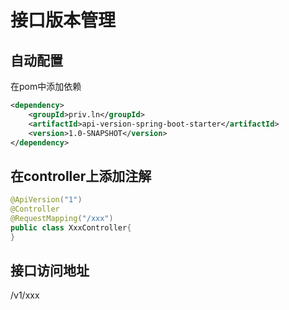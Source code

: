 # 接口版本管理

## 自动配置

在pom中添加依赖

```xml
<dependency>
    <groupId>priv.ln</groupId>
    <artifactId>api-version-spring-boot-starter</artifactId>
    <version>1.0-SNAPSHOT</version>
</dependency>
```

## 在controller上添加注解

```java
@ApiVersion("1")
@Controller
@RequestMapping("/xxx")
public class XxxController{
}
```

## 接口访问地址

/v1/xxx